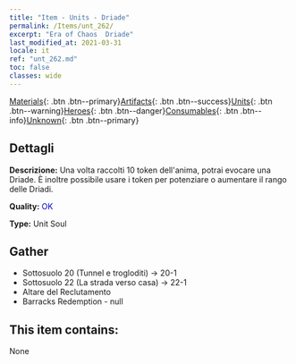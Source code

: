 ```yaml
---
title: "Item - Units - Driade"
permalink: /Items/unt_262/
excerpt: "Era of Chaos  Driade"
last_modified_at: 2021-03-31
locale: it
ref: "unt_262.md"
toc: false
classes: wide
---
```

 [Materials](/it/Items/){: .btn .btn--primary}[Artifacts](/it/Items/Artifacts/){: .btn .btn--success}[Units](/it/Items/Units/){: .btn .btn--warning}[Heroes](/it/Items/Heroes/){: .btn .btn--danger}[Consumables](/it/Items/Consumables/){: .btn .btn--info}[Unknown](/it/Items/Unknown/){: .btn .btn--primary}

## Dettagli
 **Descrizione:** Una volta raccolti 10 token dell'anima, potrai evocare una Driade. È inoltre possibile usare i token per potenziare o aumentare il rango delle Driadi.

 **Quality:** <span style="color: #0000CD">OK</span>

 **Type:** Unit Soul

## Gather

*    Sottosuolo 20 (Tunnel e trogloditi) -> 20-1 
*    Sottosuolo 22 (La strada verso casa) -> 22-1 
*    Altare del Reclutamento 
*    Barracks Redemption - null 

## This item contains:

  None

